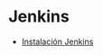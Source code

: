 # Jenkins
- [Instalación Jenkins](https://www.jenkins.io/doc/book/installing/linux/#long-term-support-release)
